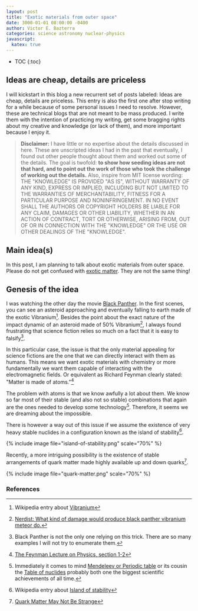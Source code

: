 ```yaml
---
layout: post
title: "Exotic materials from outer space"
date: 3000-01-01 08:00:00 -0400
author: Victor E. Bazterra
categories: science astronomy nuclear-physics
javascript:
  katex: true
---
```


* TOC
{:toc}

## Ideas are cheap, details are priceless

I will kickstart in this blog a new recurrent set of posts labeled: Ideas are cheap, details are priceless. This entry is also the first one after stop writing for a while because of some personal issues I need to resolve. However, these are technical blogs that are not meant to be mass produced. I write them with the intention of practicing my writing, get some bragging rights about my creative and knowledge (or lack of them), and more important because I enjoy it.

> **Disclaimer:** I have little or no expertise about the details discussed in here. These are unscripted ideas I had in the past that eventually, I found out other people thought about them and worked out some of the details. The goal is twofold: **to show how seeding ideas are not that hard, and to point out the work of those who took the challenge of working out the details.** Also, inspire from MIT license wording: THE "KNOWLEDGE" IS PROVIDED "AS IS", WITHOUT WARRANTY OF ANY KIND, EXPRESS OR IMPLIED, INCLUDING BUT NOT LIMITED TO THE WARRANTIES OF MERCHANTABILITY, FITNESS FOR A PARTICULAR PURPOSE AND NONINFRINGEMENT. IN NO EVENT SHALL THE AUTHORS OR COPYRIGHT HOLDERS BE LIABLE FOR ANY CLAIM, DAMAGES OR OTHER LIABILITY, WHETHER IN AN ACTION OF CONTRACT, TORT OR OTHERWISE, ARISING FROM, OUT OF OR IN CONNECTION WITH THE "KNOWLEDGE" OR THE USE OR OTHER DEALINGS OF THE "KNOWLEDGE".

## Main idea(s)

In this post, I am planning to talk about exotic materials from outer space. Please do not get confused with [exotic matter](https://en.wikipedia.org/wiki/Exotic_matter). They are not the same thing!

## Genesis of the idea

I was watching the other day the movie [Black Panther](https://www.imdb.com/title/tt1825683/).  In the first scenes, you can see an asteroid approaching and eventually falling to earth made of the exotic Vibranium[^1]. Besides the point about the exact nature of the impact dynamic of an asteroid made of 50% Vibranium[^2], I always found frustrating that science fiction relies so much on a fact that it is easy to falsify[^3].

In this particular case, the issue is that the only material appealing for science fictions are the one that we can directly interact with them as humans. This means we want exotic materials with chemistry or more fundamentally we want them capable of interacting with the electromagnetic fields. Or equivalent as Richard Feynman clearly stated: "Matter is made of atoms."[^4]

The problem with atoms is that we know awfully a lot about them. We know so far most of their stable (and also not so stable) combinations that again are the ones needed to develop some technology[^5]. Therefore, it seems we are dreaming about the impossible.

There is however a way out of this issue if we assume the existence of very heavy stable nuclides in a configuration known as the island of stability[^6].

{% include image file="island-of-stability.png" scale="70%" %}

Recently, a more intriguing possibility is the existence of stable arrangements of quark matter made highly available up and down quarks[^7].

{% include image file="quark-matter.png" scale="70%" %}

### References

[^1]: Wikipedia entry about [Vibranium](https://en.wikipedia.org/wiki/Vibranium)
[^2]: [Nerdist: What kind of damage would produce black panther vibranium meteor do.](https://nerdist.com/what-kind-of-damage-would-black-panthers-vibranium-meteor-do/)
[^3]: Black Panther is not the only one relying on this trick. There are so many examples I will not try to enumerate them.
[^4]: [The Feynman Lecture on Physics, section 1-2](http://www.feynmanlectures.caltech.edu/I_01.html)
[^5]: Immediately it comes to mind [Mendeleev or Periodic table](https://en.wikipedia.org/wiki/Periodic_table) or its cousin the [Table of nuclides](https://en.wikipedia.org/wiki/Table_of_nuclides) probably both one the biggest scientific achievements of all time.
[^6]: Wikipedia entry about [Island of stability](https://en.wikipedia.org/wiki/Island_of_stability)
[^7]: [Quark Matter May Not Be Strange](https://journals.aps.org/prl/abstract/10.1103/PhysRevLett.120.222001)
